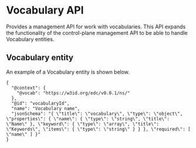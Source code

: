 # Vocabulary API

Provides a management API for work with vocabularies. This API expands the functionality of the control-plane management API to be able to handle Vocabulary entities.


## Vocabulary entity

An example of a Vocabulary entity is shown below.

```
{
  "@context": {
    "@vocab": "https://w3id.org/edc/v0.0.1/ns/"
  },
  "@id": "vocabularyId",
  "name": "Vocabulary name",
  "jsonSchema": "{ \"title\": \"vocabulary\", \"type\": \"object\", \"properties\": { \"name\": { \"type\": \"string\", \"title\": \"Name\" }, \"keyword\": { \"type\": \"array\", \"title\": \"Keywords\", \"items\": { \"type\": \"string\" } } }, \"required\": [ \"name\" ] }"
}
```
